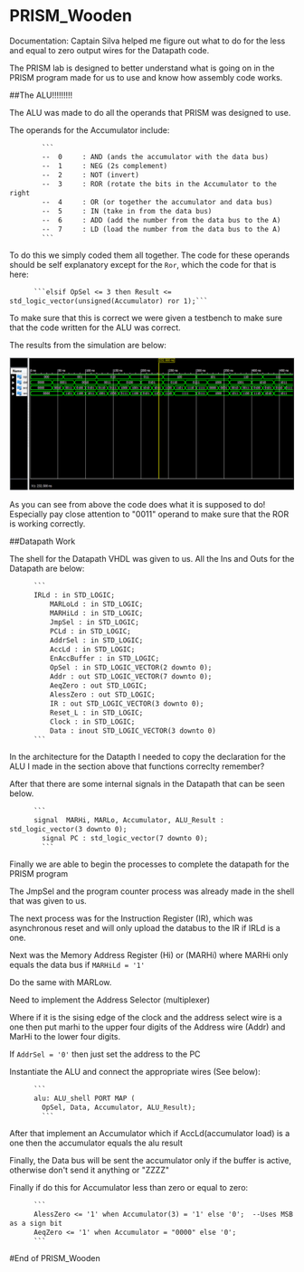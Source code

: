 PRISM_Wooden
============
Documentation: Captain Silva helped me figure out what to do for the less and equal to zero output wires for the 
Datapath code.


The PRISM lab is designed to better understand what is going on in the PRISM program made for us to use and know
how assembly code works.


##The ALU!!!!!!!!!

The ALU was made to do all the operands that PRISM was designed to use.

The operands for the Accumulator include:

            ```
            --  0     : AND (ands the accumulator with the data bus)
            --  1     : NEG (2s complement)
            --  2     : NOT (invert)
            --  3     : ROR (rotate the bits in the Accumulator to the right
            --  4     : OR (or together the accumulator and data bus)
            --  5     : IN (take in from the data bus)
            --  6     : ADD (add the number from the data bus to the A)
            --  7     : LD (load the number from the data bus to the A)
            ```
            
To do this we simply coded them all together. The code for these operands should be self explanatory except for
the `Ror`, which the code for that is here: 

          ```elsif OpSel <= 3 then Result <= std_logic_vector(unsigned(Accumulator) ror 1);```
          
To make sure that this is correct we were given a testbench to make sure that the code written for the ALU was correct.

The results from the simulation are below:

![alt text](https://raw.githubusercontent.com/JarrodWooden/PRISM_Wooden/master/ALU_Sim.PNG "Simulation for the ALU")

As you can see from above the code does what it is supposed to do! Especially pay close attention to "0011" operand
to make sure that the ROR is working correctly.

##Datapath Work

The shell for the Datapath VHDL was given to us. All the Ins and Outs for the Datapath are below:

          ```
          IRLd : in STD_LOGIC;
		      MARLoLd : in STD_LOGIC;
		      MARHiLd : in STD_LOGIC;
		      JmpSel : in STD_LOGIC;
		      PCLd : in STD_LOGIC;
		      AddrSel : in STD_LOGIC;
		      AccLd : in STD_LOGIC;
		      EnAccBuffer : in STD_LOGIC;
		      OpSel : in STD_LOGIC_VECTOR(2 downto 0);
		      Addr : out STD_LOGIC_VECTOR(7 downto 0);
		      AeqZero : out STD_LOGIC;
		      AlessZero : out STD_LOGIC;
		      IR : out STD_LOGIC_VECTOR(3 downto 0);
		      Reset_L : in STD_LOGIC;
		      Clock : in STD_LOGIC;
		      Data : inout STD_LOGIC_VECTOR(3 downto 0)
          ```
          
In the architecture for the Datapth I needed to copy the declaration for the ALU I made in the section above
that functions correclty remember?

After that there are some internal signals in the Datapath that can be seen below.

          ```
          signal  MARHi, MARLo, Accumulator, ALU_Result : std_logic_vector(3 downto 0);
	        signal PC : std_logic_vector(7 downto 0);
	        ```
	        
Finally we are able to begin the processes to complete the datapath for the PRISM program

The JmpSel and the program counter process was already made in the shell that was given to us.

The next process was for the Instruction Register (IR), which was asynchronous reset and will only upload the databus
to the IR if IRLd is a one.

Next was the Memory Address Register (Hi) or (MARHi) where MARHi only equals the data bus if `MARHiLd = '1'`

Do the same with MARLow.

Need to implement the Address Selector (multiplexer)

Where if it is the sising edge of the clock and the address select wire is a one then put marhi to the upper four digits
of the Address wire (Addr) and MarHi to the lower four digits.

If `AddrSel = '0'` then just set the address to the PC

Instantiate the ALU and connect the appropriate wires (See below):

          ```
          alu: ALU_shell PORT MAP (
	        OpSel, Data, Accumulator, ALU_Result);
	        ```
	        
After that implement an Accumulator which if AccLd(accumulator load) is a one then the accumulator equals the alu result

Finally, the Data bus will be sent the accumulator only if the buffer is active, otherwise don't send it anything
or "ZZZZ"

Finally if do this for Accumulator less than zero or equal to zero:

          ```
          AlessZero <= '1' when Accumulator(3) = '1' else '0'; 	--Uses MSB as a sign bit
  	      AeqZero <= '1' when Accumulator = "0000" else '0';
  	      ```
  	      
#End of PRISM_Wooden

            
